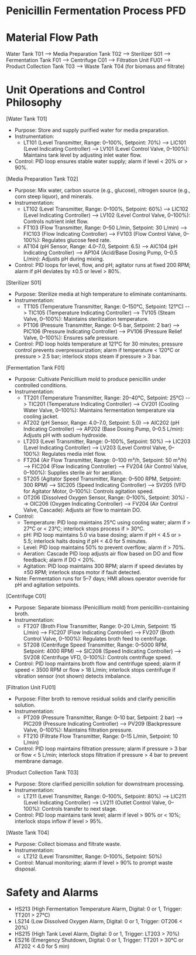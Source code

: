 # Penicillin Fermentation Process PFD

# Material Flow Path
Water Tank T01
  --> Media Preparation Tank T02
      --> Sterilizer S01
          --> Fermentation Tank F01
              --> Centrifuge C01
                  --> Filtration Unit FU01
                      --> Product Collection Tank T03
                          --> Waste Tank T04 (for biomass and filtrate)

# Unit Operations and Control Philosophy

[Water Tank T01]
  - Purpose: Store and supply purified water for media preparation.
  - Instrumentation:
    - LT101 (Level Transmitter, Range: 0–100%, Setpoint: 70%)
        --> LIC101 (Level Indicating Controller)
            --> LV101 (Level Control Valve, 0–100%): Maintains tank level by adjusting inlet water flow.
  - Control: PID loop ensures stable water supply; alarm if level < 20% or > 90%.

[Media Preparation Tank T02]
  - Purpose: Mix water, carbon source (e.g., glucose), nitrogen source (e.g., corn steep liquor), and minerals.
  - Instrumentation:
    - LT102 (Level Transmitter, Range: 0–100%, Setpoint: 60%)
        --> LIC102 (Level Indicating Controller)
            --> LV102 (Level Control Valve, 0–100%): Controls nutrient inlet flow.
    - FT103 (Flow Transmitter, Range: 0–50 L/min, Setpoint: 30 L/min)
        --> FIC103 (Flow Indicating Controller)
            --> FV103 (Flow Control Valve, 0–100%): Regulates glucose feed rate.
    - AT104 (pH Sensor, Range: 4.0–7.0, Setpoint: 6.5)
        --> AIC104 (pH Indicating Controller)
            --> AP104 (Acid/Base Dosing Pump, 0–0.5 L/min): Adjusts pH during mixing.
  - Control: PID loops for level, flow, and pH; agitator runs at fixed 200 RPM; alarm if pH deviates by ±0.5 or level > 80%.

[Sterilizer S01]
  - Purpose: Sterilize media at high temperature to eliminate contaminants.
  - Instrumentation:
    - TT105 (Temperature Transmitter, Range: 0–150°C, Setpoint: 121°C)
        --> TIC105 (Temperature Indicating Controller)
            --> TV105 (Steam Valve, 0–100%): Maintains sterilization temperature.
    - PT106 (Pressure Transmitter, Range: 0–5 bar, Setpoint: 2 bar)
        --> PIC106 (Pressure Indicating Controller)
            --> PV106 (Pressure Relief Valve, 0–100%): Ensures safe pressure.
  - Control: PID loop holds temperature at 121°C for 30 minutes; pressure control prevents overpressurization; alarm if temperature < 120°C or pressure > 2.5 bar; interlock stops steam if pressure > 3 bar.

[Fermentation Tank F01]
  - Purpose: Cultivate Penicillium mold to produce penicillin under controlled conditions.
  - Instrumentation:
    - TT201 (Temperature Transmitter, Range: 20–40°C, Setpoint: 25°C)
        --> TIC201 (Temperature Indicating Controller)
            --> CV201 (Cooling Water Valve, 0–100%): Maintains fermentation temperature via cooling jacket.
    - AT202 (pH Sensor, Range: 4.0–7.0, Setpoint: 5.0)
        --> AIC202 (pH Indicating Controller)
            --> AP202 (Base Dosing Pump, 0–0.5 L/min): Adjusts pH with sodium hydroxide.
    - LT203 (Level Transmitter, Range: 0–100%, Setpoint: 50%)
        --> LIC203 (Level Indicating Controller)
            --> LV203 (Level Control Valve, 0–100%): Regulates media inlet flow.
    - FT204 (Air Flow Transmitter, Range: 0–100 m³/h, Setpoint: 50 m³/h)
        --> FIC204 (Flow Indicating Controller)
            --> FV204 (Air Control Valve, 0–100%): Supplies sterile air for aeration.
    - ST205 (Agitator Speed Transmitter, Range: 0–500 RPM, Setpoint: 300 RPM)
        --> SIC205 (Speed Indicating Controller)
            --> SV205 (VFD for Agitator Motor, 0–100%): Controls agitation speed.
    - OT206 (Dissolved Oxygen Sensor, Range: 0–100%, Setpoint: 30%)
        --> OIC206 (Oxygen Indicating Controller)
            --> FV204 (Air Control Valve, Cascade): Adjusts air flow to maintain DO.
  - Control: 
    - Temperature: PID loop maintains 25°C using cooling water; alarm if > 27°C or < 23°C; interlock stops process if > 30°C.
    - pH: PID loop maintains 5.0 via base dosing; alarm if pH < 4.5 or > 5.5; interlock halts dosing if pH < 4.0 for 5 minutes.
    - Level: PID loop maintains 50% to prevent overflow; alarm if > 70%.
    - Aeration: Cascade PID loop adjusts air flow based on DO and flow feedback; alarm if DO < 20%.
    - Agitation: PID loop maintains 300 RPM; alarm if speed deviates by ±50 RPM; interlock stops motor if fault detected.
  - Note: Fermentation runs for 5–7 days; HMI allows operator override for pH and agitation setpoints.

[Centrifuge C01]
  - Purpose: Separate biomass (Penicillium mold) from penicillin-containing broth.
  - Instrumentation:
    - FT207 (Broth Flow Transmitter, Range: 0–20 L/min, Setpoint: 15 L/min)
        --> FIC207 (Flow Indicating Controller)
            --> FV207 (Broth Control Valve, 0–100%): Regulates broth feed to centrifuge.
    - ST208 (Centrifuge Speed Transmitter, Range: 0–5000 RPM, Setpoint: 4000 RPM)
        --> SIC208 (Speed Indicating Controller)
            --> SV208 (Centrifuge VFD, 0–100%): Controls centrifuge speed.
  - Control: PID loop maintains broth flow and centrifuge speed; alarm if speed < 3500 RPM or flow > 18 L/min; interlock stops centrifuge if vibration sensor (not shown) detects imbalance.

[Filtration Unit FU01]
  - Purpose: Filter broth to remove residual solids and clarify penicillin solution.
  - Instrumentation:
    - PT209 (Pressure Transmitter, Range: 0–10 bar, Setpoint: 2 bar)
        --> PIC209 (Pressure Indicating Controller)
            --> PV209 (Backpressure Valve, 0–100%): Maintains filtration pressure.
    - FT210 (Filtrate Flow Transmitter, Range: 0–15 L/min, Setpoint: 10 L/min)
  - Control: PID loop maintains filtration pressure; alarm if pressure > 3 bar or flow < 5 L/min; interlock stops filtration if pressure > 4 bar to prevent membrane damage.

[Product Collection Tank T03]
  - Purpose: Store clarified penicillin solution for downstream processing.
  - Instrumentation:
    - LT211 (Level Transmitter, Range: 0–100%, Setpoint: 80%)
        --> LIC211 (Level Indicating Controller)
            --> LV211 (Outlet Control Valve, 0–100%): Controls transfer to next stage.
  - Control: PID loop maintains tank level; alarm if level > 90% or < 10%; interlock stops inflow if level > 95%.

[Waste Tank T04]
  - Purpose: Collect biomass and filtrate waste.
  - Instrumentation:
    - LT212 (Level Transmitter, Range: 0–100%, Setpoint: 50%)
  - Control: Manual monitoring; alarm if level > 90% to prompt waste disposal.

# Safety and Alarms
  - HS213 (High Fermentation Temperature Alarm, Digital: 0 or 1, Trigger: TT201 > 27°C)
  - LS214 (Low Dissolved Oxygen Alarm, Digital: 0 or 1, Trigger: OT206 < 20%)
  - HS215 (High Tank Level Alarm, Digital: 0 or 1, Trigger: LT203 > 70%)
  - ES216 (Emergency Shutdown, Digital: 0 or 1, Trigger: TT201 > 30°C or AT202 < 4.0 for 5 min)
